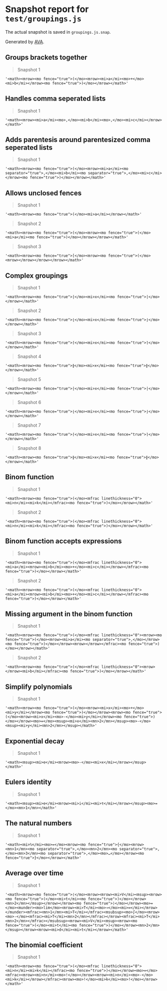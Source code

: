 # Snapshot report for `test/groupings.js`

The actual snapshot is saved in `groupings.js.snap`.

Generated by [AVA](https://avajs.dev).

## Groups brackets together

> Snapshot 1

    '<math><mrow><mo fence="true">(</mo><mrow><mi>a</mi><mo>+</mo><mi>b</mi></mrow><mo fence="true">)</mo></mrow></math>'

## Handles comma seperated lists

> Snapshot 1

    '<math><mrow><mi>a</mi><mo>,</mo><mi>b</mi><mo>,</mo><mi>c</mi></mrow></math>'

## Adds parentesis around parentesized comma seperated lists

> Snapshot 1

    '<math><mrow><mo fence="true">(</mo><mrow><mi>a</mi><mo separator="true">,</mo><mi>b</mi><mo separator="true">,</mo><mi>c</mi></mrow><mo fence="true">)</mo></mrow></math>'

## Allows unclosed fences

> Snapshot 1

    '<math><mrow><mo fence="true">(</mo><mi>a</mi></mrow></math>'

> Snapshot 2

    '<math><mrow><mo fence="true">(</mo><mrow><mo fence="true">(</mo><mi>a</mi><mo fence="true">)</mo></mrow></mrow></math>'

> Snapshot 3

    '<math><mrow><mo fence="true">[</mo><mrow><mo fence="true">(</mo><mrow></mrow></mrow></mrow></math>'

## Complex groupings

> Snapshot 1

    '<math><mrow><mo fence="true">|</mo><mi>x</mi><mo fence="true">|</mo></mrow></math>'

> Snapshot 2

    '<math><mrow><mo fence="true">⌊</mo><mi>x</mi><mo fence="true">⌋</mo></mrow></math>'

> Snapshot 3

    '<math><mrow><mo fence="true">⌈</mo><mi>x</mi><mo fence="true">⌉</mo></mrow></math>'

> Snapshot 4

    '<math><mrow><mo fence="true">∥</mo><mi>x</mi><mo fence="true">∥</mo></mrow></math>'

> Snapshot 5

    '<math><mrow><mo fence="true">|</mo><mi>x</mi><mo fence="true">|</mo></mrow></math>'

> Snapshot 6

    '<math><mrow><mo fence="true">⌊</mo><mi>x</mi><mo fence="true">⌋</mo></mrow></math>'

> Snapshot 7

    '<math><mrow><mo fence="true">⌈</mo><mi>x</mi><mo fence="true">⌉</mo></mrow></math>'

> Snapshot 8

    '<math><mrow><mo fence="true">∥</mo><mi>x</mi><mo fence="true">∥</mo></mrow></math>'

## Binom function

> Snapshot 1

    '<math><mrow><mo fence="true">(</mo><mfrac linethickness="0"><mi>n</mi><mi>k</mi></mfrac><mo fence="true">)</mo></mrow></math>'

> Snapshot 2

    '<math><mrow><mo fence="true">(</mo><mfrac linethickness="0"><mi>n</mi><mi>k</mi></mfrac><mo fence="true">)</mo></mrow></math>'

## Binom function accepts expressions

> Snapshot 1

    '<math><mrow><mo fence="true">(</mo><mfrac linethickness="0"><mi>a</mi><mrow><mi>b</mi><mo>+</mo><mi>c</mi></mrow></mfrac><mo fence="true">)</mo></mrow></math>'

> Snapshot 2

    '<math><mrow><mo fence="true">(</mo><mfrac linethickness="0"><mi>a</mi><mrow><mi>b</mi><mo>+</mo><mi>c</mi></mrow></mfrac><mo fence="true">)</mo></mrow></math>'

## Missing argument in the binom function

> Snapshot 1

    '<math><mrow><mo fence="true">(</mo><mfrac linethickness="0"><mrow><mo fence="true">(</mo><mrow><mi>a</mi><mo separator="true">,</mo></mrow><mo fence="true">)</mo></mrow><mrow></mrow></mfrac><mo fence="true">)</mo></mrow></math>'

> Snapshot 2

    '<math><mrow><mo fence="true">(</mo><mfrac linethickness="0"><mrow></mrow><mi>b</mi></mfrac><mo fence="true">)</mo></mrow></math>'

## Simplify polynomials

> Snapshot 1

    '<math><mrow><mo fence="true">(</mo><mrow><mi>x</mi><mo>+</mo><mi>y</mi></mrow><mo fence="true">)</mo></mrow><mrow><mo fence="true">(</mo><mrow><mi>x</mi><mo>-</mo><mi>y</mi></mrow><mo fence="true">)</mo></mrow><mo>=</mo><msup><mi>x</mi><mn>2</mn></msup><mo>-</mo><msup><mi>y</mi><mn>2</mn></msup></math>'

## Exponential decay

> Snapshot 1

    '<math><msup><mi>e</mi><mrow><mo>-</mo><mi>x</mi></mrow></msup></math>'

## Eulers identity

> Snapshot 1

    '<math><msup><mi>e</mi><mrow><mi>i</mi><mi>τ</mi></mrow></msup><mo>=</mo><mn>1</mn></math>'

## The natural numbers

> Snapshot 1

    '<math><mi>ℕ</mi><mo>=</mo><mrow><mo fence="true">{</mo><mrow><mn>1</mn><mo separator="true">,</mo><mn>2</mn><mo separator="true">,</mo><mn>3</mn><mo separator="true">,</mo><mo>…</mo></mrow><mo fence="true">}</mo></mrow></math>'

## Average over time

> Snapshot 1

    '<math><mrow><mo fence="true">⟨</mo><mrow><mrow><mi>V</mi><msup><mrow><mo fence="true">(</mo><mi>t</mi><mo fence="true">)</mo></mrow><mn>2</mn></msup></mrow></mrow><mo fence="true">⟩</mo></mrow><mo>=</mo><munder><mo>lim</mo><mrow><mi>T</mi><mo>→</mo><mi>∞</mi></mrow></munder><mfrac><mn>1</mn><mi>T</mi></mfrac><msubsup><mo>∫</mo><mrow><mo>-</mo><mfrac><mi>T</mi><mn>2</mn></mfrac></mrow><mfrac><mi>T</mi><mn>2</mn></mfrac></msubsup><mrow><mi>V</mi><msup><mrow><mo fence="true">(</mo><mi>t</mi><mo fence="true">)</mo></mrow><mn>2</mn></msup></mrow><mrow><mi>d</mi><mi>t</mi></mrow></math>'

## The binomial coefficient

> Snapshot 1

    '<math><mrow><mo fence="true">(</mo><mfrac linethickness="0"><mi>n</mi><mi>k</mi></mfrac><mo fence="true">)</mo></mrow><mo>=</mo><mfrac><mrow><mi>n</mi><mo>!</mo></mrow><mrow><mi>n</mi><mo>-</mo><mi>k</mi></mrow></mfrac><mrow><mo>!</mo><mi>k</mi><mo>!</mo></mrow></math>'
